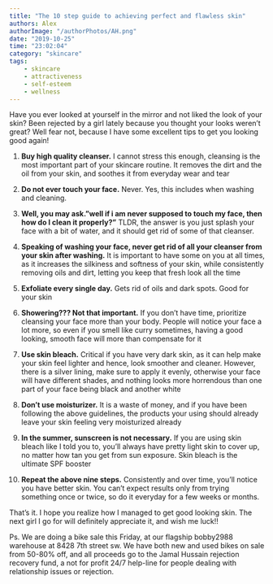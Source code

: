 ```yaml
---
title: "The 10 step guide to achieving perfect and flawless skin"
authors: Alex
authorImage: "/authorPhotos/AH.png"
date: "2019-10-25"
time: "23:02:04"
category: "skincare"
tags: 
    - skincare
    - attractiveness
    - self-esteem
    - wellness
---
```

Have you ever looked at yourself in the mirror and not liked the look of your skin? Been rejected by a girl lately because you thought your looks weren’t great? Well fear not, because I have some excellent tips to get you looking good again!  
  

  
1. **Buy high quality cleanser.** I cannot stress this enough, cleansing is the most important part of your skincare routine. It removes the dirt and the oil from your skin, and soothes it from everyday wear and tear  


2. **Do not ever touch your face.** Never. Yes, this includes when washing and cleaning.  


3. **Well, you may ask.”well if i am never supposed to touch my face, then how do I clean it properly?”** TLDR, the answer is you just splash your face with a bit of water, and it should get rid of some of that cleanser.    


4. **Speaking of washing your face, never get rid of all your cleanser from your skin after washing.** It is important to have some on you at all times, as it increases the silkiness and softness of your skin, while consistently removing oils and dirt, letting you keep that fresh look all the time  


5. **Exfoliate every single day.** Gets rid of oils and dark spots. Good for your skin  


6. **Showering??? Not that important.** If you don’t have time, prioritize cleansing your face more than your body. People will notice your face a lot more, so even if you smell like curry sometimes, having a good looking, smooth face will more than compensate for it  


7. **Use skin bleach.** Critical if you have very dark skin, as it can help make your skin feel lighter and hence, look smoother and cleaner. However, there is a silver lining, make sure to apply it evenly, otherwise your face will have different shades, and nothing looks more horrendous than one part of your face being black and another white  


8. **Don’t use moisturizer.** It is a waste of money, and if you have been following the above guidelines, the products your using should already leave your skin feeling very moisturized already  


9. **In the summer, sunscreen is not necessary.** If you are using skin bleach like I told you to, you’ll always have pretty light skin to cover up, no matter how tan you get from sun exposure. Skin bleach is the ultimate SPF booster  


10. **Repeat the above nine steps.** Consistently and over time, you’ll notice you have better skin. You can’t expect results only from trying something once or twice, so do it everyday for a few weeks or months.  
  

  

  
That’s it. I hope you realize how I managed to get good looking skin. The next girl I go for will definitely appreciate it, and wish me luck!!  
  
  

Ps. We are doing a bike sale this Friday, at our flagship bobby2988 warehouse at 8428 7th street sw. We have both new and used bikes on sale from 50-80% off, and all proceeds go to the Jamal Hussain rejection recovery fund, a not for profit 24/7 help-line for people dealing with relationship issues or rejection.
